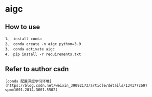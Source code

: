 # aigc
## How to use
    
    1、 install conda 
    2、 conda create -n aigc python=3.9
    3、 conda activate aigc
    4、 pip install -r requirements.txt


## Refer to author csdn
    [conda 配置深度学习环境](https://blog.csdn.net/weixin_39092173/article/details/134177269?spm=1001.2014.3001.5502)
